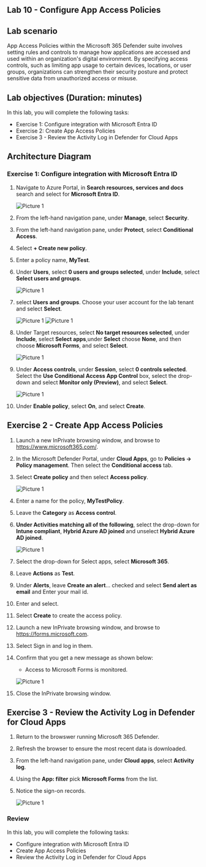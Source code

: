 ## Lab 10 - Configure App Access Policies 

## Lab scenario

App Access Policies within the Microsoft 365 Defender suite involves setting rules and controls to manage how applications are accessed and used within an organization's digital environment. By specifying access controls, such as limiting app usage to certain devices, locations, or user groups, organizations can strengthen their security posture and protect sensitive data from unauthorized access or misuse.

## Lab objectives (Duration:  minutes)

In this lab, you will complete the following tasks:

- Exercise 1: Configure integration with Microsoft Entra ID
- Exercise 2: Create App Access Policies
- Exercise 3 - Review the Activity Log in Defender for Cloud Apps

## Architecture Diagram

### Exercise 1: Configure integration with Microsoft Entra ID

1. Navigate to Azure Portal, in **Search resources, services and docs** search and select for **Microsoft Entra ID**.

   ![Picture 1](../Media/image_41.png)

1. From the left-hand navigation pane, under **Manage**, select **Security**.

1. From the left-hand navigation pane, under **Protect**, select **Conditional Access**.

1. Select **+ Create new policy**.

1. Enter a policy name, **MyTest**.

1. Under **Users**, select **0 users and groups selected**, under **Include**, select **Select users and groups**.

   ![Picture 1](../Media/image_43.png)

1. select **Users and groups**.
Choose your user account for the lab tenant and select **Select**.

   ![Picture 1](../Media/image_45.png)
   ![Picture 1](../Media/image_44.png)

1. Under Target resources, select **No target resources selected**, under **Include**, select **Select apps**,under **Select** choose **None**, and then choose **Microsoft Forms**, and select **Select**.

   ![Picture 1](../Media/image_46.png)

1.  Under **Access controls**, under **Session**, select **0 controls selected**. Select the **Use Conditional Access App Control** box, select the drop-down and select **Monitor only (Preview)**, and select **Select**.

    ![Picture 1](../Media/image_47.png)

1. Under **Enable policy**, select **On**, and select **Create**.

## Exercise 2 - Create App Access Policies

1. Launch a new InPrivate browsing window, and browse to https://www.microsoft365.com/.

1. In the Microsoft Defender Portal, under **Cloud Apps**, go to **Policies -> Policy management**. Then select the **Conditional access** tab.

1. Select **Create policy** and then select **Access policy**.

   ![Picture 1](../Media/accesspolicy1.png)

1. Enter a name for the policy, **MyTestPolicy**.

1. Leave the **Category** as **Access control**.

1. **Under Activities matching all of the following**, select the drop-down for **Intune compliant**, **Hybrid Azure AD joined** and unselect **Hybrid Azure AD joined**.

   ![Picture 1](../Media/image_48.png)

1. Select the drop-down for Select apps, select **Microsoft 365**.

1. Leave **Actions** as **Test**.

1. Under **Alerts**, leave **Create an alert**... checked and select **Send alert as email** and Enter your mail id.

1. Enter and select.

1. Select **Create** to create the access policy.

1. Launch a new InPrivate browsing window, and browse to https://forms.microsoft.com.

1. Select Sign in and log in them.

1. Confirm that you get a new message as shown below:

    - Access to Microsoft Forms is monitored.

   ![Picture 1](../Media/image_49.png)

1. Close the InPrivate browsing window.

## Exercise 3 - Review the Activity Log in Defender for Cloud Apps

1. Return to the browswer running Microsoft 365 Defender.

2. Refresh the browser to ensure the most recent data is downloaded.

3. From the left-hand navigation pane, under **Cloud apps**, select **Activity log**.

4. Using the **App: filter** pick **Microsoft Forms** from the list.

5. Notice the sign-on records.

   ![Picture 1](../Media/image_50.png)

### Review

In this lab, you will complete the following tasks:

- Configure integration with Microsoft Entra ID
- Create App Access Policies
- Review the Activity Log in Defender for Cloud Apps

